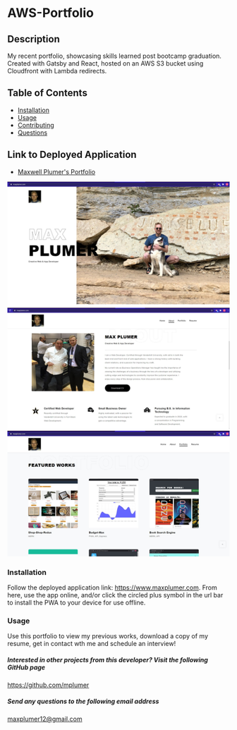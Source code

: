 # AWS-Portfolio

## Description

My recent portfolio, showcasing skills learned post bootcamp graduation. Created with Gatsby and React, hosted on an AWS S3 bucket using Cloudfront with Lambda redirects.

## Table of Contents

* [Installation](#installation)
* [Usage](#usage)
* [Contributing](#contributing)
* [Questions](#questions)

## Link to Deployed Application

* [Maxwell Plumer's Portfolio](https://www.maxplumer.com)

![Screenshot](src/assets/images/Portfolio-Screenshot1.jpg)
![Screenshot](src/assets/images/Portfolio-Screenshot2.jpg)
![Screenshot](src/assets/images/Portfolio-Screenshot3.jpg)

### Installation

Follow the deployed application link: <https://www.maxplumer.com>. From here, use the app online, and/or click the circled plus symbol in the url bar to install the PWA to your device for use offline.

### Usage

Use this portfolio to view my previous works, download a copy of my resume, get in contact wth me and schedule an interview!

##### Interested in other projects from this developer? Visit the following GitHub page

<https://github.com/mplumer>

##### Send any questions to the following email address

maxplumer12@gmail.com
